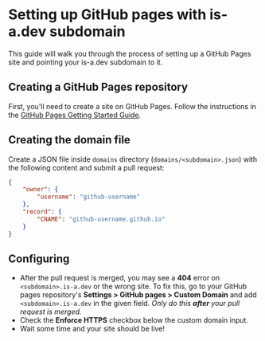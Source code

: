 # Setting up GitHub pages with is-a.dev subdomain

This guide will walk you through the process of setting up a GitHub Pages site and pointing your is-a.dev subdomain to it.


## Creating a GitHub Pages repository
First, you'll need to create a site on GitHub Pages. Follow the instructions in the [GitHub Pages Getting Started Guide](https://docs.github.com/en/pages/getting-started-with-github-pages).

## Creating the domain file
Create a JSON file inside `domains` directory (`domains/<subdomain>.json`) with the following content and submit a pull request:
```json 
{
    "owner": {
        "username": "github-username"
    },
    "record": {
        "CNAME": "github-username.github.io"
    }
} 
```

## Configuring
- After the pull request is merged, you may see a **404** error on `<subdomain>.is-a.dev` or the wrong site. To fix this, go to your GitHub pages repository's **Settings > GitHub pages > Custom Domain** and add `<subdomain>.is-a.dev` in the given field. _Only do this **after** your pull request is merged._
- Check the **Enforce HTTPS** checkbox below the custom domain input.
- Wait some time and your site should be live!
